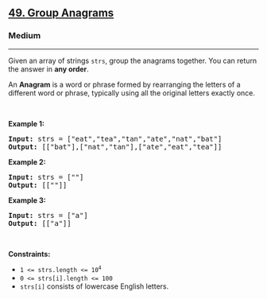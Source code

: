 <h2><a href="https://leetcode.com/problems/group-anagrams/">49. Group Anagrams</a></h2>
<h3>Medium</h3>
<hr>
<p>Given an array of strings <code>strs</code>, group the anagrams together. You can return the answer in <strong>any order</strong>.</p>

<p>An <strong>Anagram</strong> is a word or phrase formed by rearranging the letters of a different word or phrase, typically using all the original letters exactly once.</p>

<p>&nbsp;</p>
<p><strong class="example">Example 1:</strong></p>
<pre>
<strong>Input:</strong> strs = ["eat","tea","tan","ate","nat","bat"]
<strong>Output:</strong> [["bat"],["nat","tan"],["ate","eat","tea"]]
</pre>

<p><strong class="example">Example 2:</strong></p>
<pre>
<strong>Input:</strong> strs = [""]
<strong>Output:</strong> [[""]]
</pre>

<p><strong class="example">Example 3:</strong></p>
<pre>
<strong>Input:</strong> strs = ["a"]
<strong>Output:</strong> [["a"]]
</pre>

<p>&nbsp;</p>
<p><strong>Constraints:</strong></p>
<ul>
  <li><code>1 &lt;= strs.length &lt;= 10<sup>4</sup></code></li>
  <li><code>0 &lt;= strs[i].length &lt;= 100</code></li>
  <li><code>strs[i]</code> consists of lowercase English letters.</li>
</ul>
